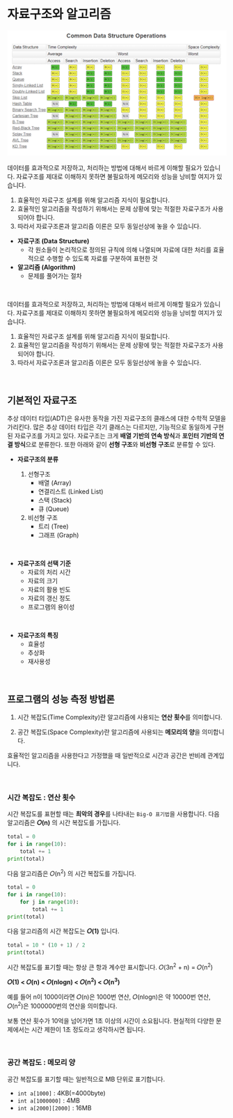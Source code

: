 # 자료구조와 알고리즘

![ds](../images/ds.png)

데이터를 효과적으로 저장하고, 처리하는 방법에 대해서 바르게 이해할 필요가 있습니다. 자료구조를 제대로 이해하지 못하면 불필요하게 메모리와 성능을 낭비할 여지가 있습니다.

1. 효율적인 자료구조 설계를 위해 알고리즘 지식이 필요합니다.
2. 효율적인 알고리즘을 작성하기 위해서는 문제 상황에 맞는 적절한 자료구조가 사용되어야 합니다.
3. 따라서 자료구조론과 알고리즘 이론은 모두 동일선상에 놓을 수 있습니다.

- **자료구조 (Data Structure)**
  - 각 원소들이 논리적으로 정의된 규칙에 의해 나열되며 자료에 대한 처리를 효율적으로 수행할 수 있도록 자료를 구분하여 표현한 것
- **알고리즘 (Algorithm)**
  - 문제를 풀어가는 절차

<br>

데이터를 효과적으로 저장하고, 처리하는 방법에 대해서 바르게 이해할 필요가 있습니다. 자료구조를 제대로 이해하지 못하면 불필요하게 메모리와 성능을 낭비할 여지가 있습니다.

1. 효율적인 자료구조 설계를 위해 알고리즘 지식이 필요합니다.
2. 효율적인 알고리즘을 작성하기 위해서는 문제 상황에 맞는 적절한 자료구조가 사용되어야 합니다.
3. 따라서 자료구조론과 알고리즘 이론은 모두 동일선상에 놓을 수 있습니다.

<br>

## 기본적인 자료구조

추상 데이터 타입(ADT)은 유사한 동작을 가진 자료구조의 클래스에 대한 수학적 모델을 가리킨다. 많은 추상 데이터 타입은 각기 클래스는 다르지만, 기능적으로 동일하게 구현된 자료구조를 가지고 있다. 자료구조는 크게 **배열 기반의 연속 방식**과 **포인터 기반의 연결 방식**으로 분류한다. 또한 아래와 같이 **선형 구조**와 **비선형 구조**로 분류할 수 있다.

- **자료구조의 분류**

  1. 선형구조
     - 배열 (Array)
     - 연결리스트 (Linked List)
     - 스택 (Stack)
     - 큐 (Queue)
  2. 비선형 구조
     - 트리 (Tree)
     - 그래프 (Graph)

<br>

- **자료구조의 선택 기준**
  - 자료의 처리 시간
  - 자료의 크기
  - 자료의 활용 빈도
  - 자료의 갱신 정도
  - 프로그램의 용이성

<br>

- **자료구조의 특징**
  - 효율성
  - 추상화
  - 재사용성

<br>

## 프로그램의 성능 측정 방법론

1. 시간 복잡도(Time Complexity)란 알고리즘에 사용되는 **연산 횟수**를 의미합니다.

2. 공간 복잡도(Space Complexity)란 알고리즘에 사용되는 **메모리의 양**을 의미합니다.

효율적인 알고리즘을 사용한다고 가정했을 때 일반적으로 시간과 공간은 반비례 관계입니다.

<br>

### 시간 복잡도 : 연산 횟수

시간 복잡도를 표현할 때는 **최악의 경우**를 나타내는 `Big-O 표기법`을 사용합니다. 다음 알고리즘은 **𝑂(n)** 의 시간 복잡도를 가집니다.

```python
total = 0
for i in range(10):
    total += 1
print(total)
```

다음 알고리즘은 𝑂(n<sup>2</sup>) 의 시간 복잡도를 가집니다.

```python
total = 0
for i in range(10):
    for j in range(10):
        total += 1
print(total)
```

다음 알고리즘의 시간 복잡도는 **𝑂(1)** 입니다.

```python
total = 10 * (10 + 1) / 2
print(total)
```

시간 복잡도를 표기할 때는 항상 큰 항과 계수만 표시합니다.
𝑂(3n<sup>2</sup> + n) = 𝑂(n<sup>2</sup>)

**𝑂(1) < 𝑂(n) < 𝑂(nlogn) < 𝑂(n<sup>2</sup>) < 𝑂(n<sup>3</sup>)**

예를 들어 n이 1000이라면 𝑂(n)은 1000번 연산, 𝑂(nlogn)은 약 10000번 연산, 𝑂(n<sup>2</sup>)은 1000000번의 연산을 의미합니다.

보통 연산 횟수가 10억을 넘어가면 1초 이상의 시간이 소요됩니다. 현실적의 다양한 문제에서는 시간 제한이 1초 정도라고 생각하시면 됩니다.

<br>

### 공간 복잡도 : 메모리 양

공간 복잡도를 표기할 때는 일반적으로 MB 단위로 표기합니다.

- `int a[1000]` : 4KB(=4000byte)
- `int a[1000000]` : 4MB
- `int a[2000][2000]` : 16MB
